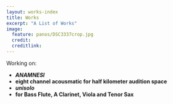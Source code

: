 ```yaml
---
layout: works-index
title: Works
excerpt: "A List of Works"
image:
  feature: panos/DSC3337crop.jpg
  credit:
  creditlink:
---
```


Working on:

 - ***ANAMNESI***
  - **eight channel acousmatic for half kilometer audition space**
 - ***unisolo***
  - **for Bass Flute, A Clarinet, Viola and Tenor Sax**
